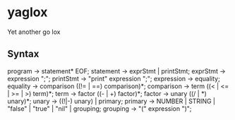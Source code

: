 # yaglox
Yet another go lox

## Syntax

program -> statement\* EOF;
statement -> exprStmt | printStmt;
exprStmt -> expression ";";
printStmt -> "print" expression ";";
expression -> equality;
equality -> comparison ((!= | ==) comparison)\*;
comparison -> term ((< | <= | >= | >) term)\*;
term -> factor ((- | +) factor)\*;
factor -> unary ((/ | \*) unary)\*;
unary -> ((!|-) unary) | primary;
primary -> NUMBER | STRING | "false" | "true" | "nil" | grouping;
grouping -> "(" expression ")";